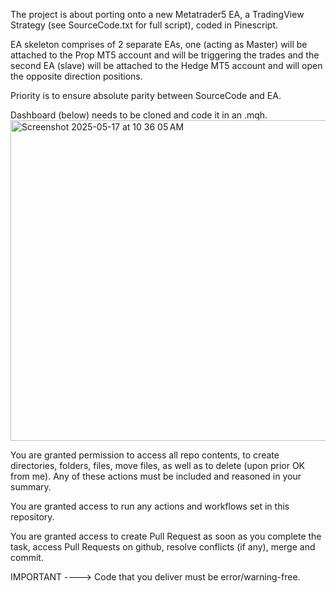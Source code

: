 The project is about porting onto a new Metatrader5 EA, a TradingView Strategy (see SourceCode.txt for full script), coded in Pinescript.

EA skeleton comprises of 2 separate EAs, one (acting as Master) will be attached to the Prop MT5 account and will be triggering the trades and the second EA (slave) will be attached to the Hedge MT5 account and will open the opposite direction positions. 

Priority is to ensure absolute parity between SourceCode and EA. 

Dashboard (below) needs to be cloned and code it in an .mqh. <img width="513" alt="Screenshot 2025-05-17 at 10 36 05 AM" src="https://github.com/user-attachments/assets/f9df3bb5-1849-4f24-b89a-5b969fcc9f1a" />

You are granted permission to access all repo contents, to create directories, folders, files, move files, as well as to delete (upon prior OK from me). Any of these actions must be included and reasoned in your summary.

You are granted access to run any actions and workflows set in this repository.

You are granted access to create Pull Request as soon as you complete the task, access Pull Requests on github, resolve conflicts (if any), merge and commit.

IMPORTANT ----> Code that you deliver must be error/warning-free. 
